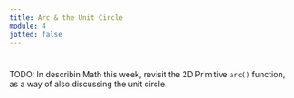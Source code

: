 ```yaml
---
title: Arc & the Unit Circle
module: 4
jotted: false
---
```


#

TODO: In describin Math this week, revisit the 2D Primitive `arc()` function, as a way of also discussing the unit circle. 
